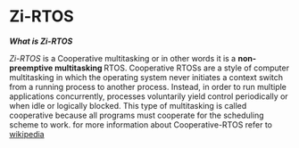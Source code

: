 # Zi-RTOS

**_What is Zi-RTOS_** 

<i>Zi-RTOS</i> is a Cooperative multitasking or in other words it is a <b> non-preemptive multitasking </b> RTOS. Cooperative RTOSs are a style of computer multitasking in which the operating system never initiates a context switch from a running process to another process. Instead, in order to run multiple applications concurrently, processes voluntarily yield control periodically or when idle or logically blocked. This type of multitasking is called cooperative because all programs must cooperate for the scheduling scheme to work. for more information about Cooperative-RTOS refer to [wikipedia](https://en.wikipedia.org/wiki/Cooperative_multitasking)

